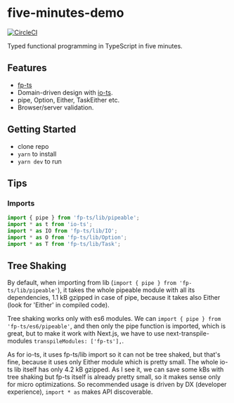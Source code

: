 # five-minutes-demo

[![CircleCI](https://circleci.com/gh/typescript-fun/five-minutes-demo.svg?style=svg)](https://circleci.com/gh/typescript-fun/five-minutes-demo)

Typed functional programming in TypeScript in five minutes.

## Features

- [fp-ts](https://github.com/gcanti/fp-ts/)
- Domain-driven design with [io-ts](https://github.com/gcanti/io-ts/).
- pipe, Option, Either, TaskEither etc.
- Browser/server validation.

## Getting Started

- clone repo
- `yarn` to install
- `yarn dev` to run

## Tips

### Imports

```ts
import { pipe } from 'fp-ts/lib/pipeable';
import * as t from 'io-ts';
import * as IO from 'fp-ts/lib/IO';
import * as O from 'fp-ts/lib/Option';
import * as T from 'fp-ts/lib/Task';
```

## Tree Shaking

By default, when importing from lib (`import { pipe } from 'fp-ts/lib/pipeable'`), it takes the whole pipeable module with all its dependencies, 1.1 kB gzipped in case of pipe, because it takes also Either (look for 'Either' in compiled code).

Tree shaking works only with es6 modules. We can `import { pipe } from 'fp-ts/es6/pipeable'`, and then only the pipe function is imported, which is great, but to make it work with Next.js, we have to use next-transpile-modules `transpileModules: ['fp-ts'],`.

As for io-ts, it uses fp-ts/lib import so it can not be tree shaked, but that's fine, because it uses only Either module which is pretty small. The whole io-ts lib itself has only 4.2 kB gzipped. As I see it, we can save some kBs with tree shaking but fp-ts itself is already pretty small, so it makes sense only for micro optimizations. So recommended usage is driven by DX (developer experience), `import * as` makes API discoverable.
